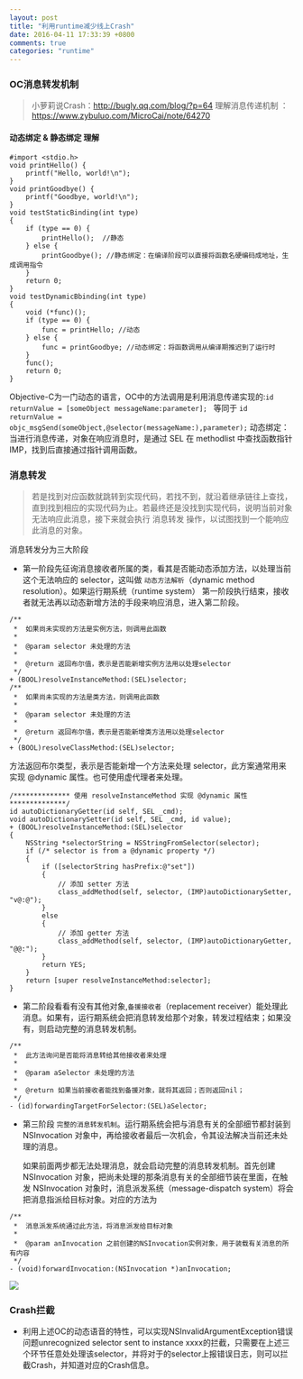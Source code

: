 ```yaml
---
layout: post
title: "利用runtime减少线上Crash"
date: 2016-04-11 17:33:39 +0800
comments: true
categories: "runtime"
---
```


### OC消息转发机制

> 小萝莉说Crash：http://bugly.qq.com/blog/?p=64
> 理解消息传递机制 ：https://www.zybuluo.com/MicroCai/note/64270

#### 动态绑定 & 静态绑定 理解

```
#import <stdio.h>
void printHello() {
    printf("Hello, world!\n");
}
void printGoodbye() {
    printf("Goodbye, world!\n");
}
void testStaticBinding(int type) 
{
    if (type == 0) {
        printHello();  //静态
    } else {
        printGoodbye(); //静态绑定：在编译阶段可以直接将函数名硬编码成地址，生成调用指令
    }
    return 0;
}
void testDynamicBbinding(int type) 
{
    void (*func)();
    if (type == 0) {
        func = printHello; //动态
    } else {
        func = printGoodbye; //动态绑定：将函数调用从编译期推迟到了运行时
    }
    func();
    return 0;
}
```
Objective-C为一门动态的语言，OC中的方法调用是利用消息传递实现的:`id returnValue = [someObject messageName:parameter]; ` 等同于 `id returnValue = objc_msgSend(someObject,@selector(messageName:),parameter);`
动态绑定：当进行消息传递，对象在响应消息时，是通过 SEL 在 methodlist 中查找函数指针 IMP，找到后直接通过指针调用函数。

### 消息转发

> 若是找到对应函数就跳转到实现代码，若找不到，就沿着继承链往上查找，直到找到相应的实现代码为止。若最终还是没找到实现代码，说明当前对象无法响应此消息，接下来就会执行 消息转发 操作，以试图找到一个能响应此消息的对象。

消息转发分为三大阶段

+ 第一阶段先征询消息接收者所属的类，看其是否能动态添加方法，以处理当前这个无法响应的 selector，这叫做 `动态方法解析`（dynamic method resolution）。如果运行期系统（runtime system） 第一阶段执行结束，接收者就无法再以动态新增方法的手段来响应消息，进入第二阶段。

```
/**
 *  如果尚未实现的方法是实例方法，则调用此函数
 *
 *  @param selector 未处理的方法
 *
 *  @return 返回布尔值，表示是否能新增实例方法用以处理selector
 */
+ (BOOL)resolveInstanceMethod:(SEL)selector;
/**
 *  如果尚未实现的方法是类方法，则调用此函数
 *
 *  @param selector 未处理的方法
 *
 *  @return 返回布尔值，表示是否能新增类方法用以处理selector
 */
+ (BOOL)resolveClassMethod:(SEL)selector;
```
方法返回布尔类型，表示是否能新增一个方法来处理 selector，此方案通常用来实现 @dynamic 属性。也可使用虚代理者来处理。

```
/************** 使用 resolveInstanceMethod 实现 @dynamic 属性 **************/
id autoDictionaryGetter(id self, SEL _cmd);
void autoDictionarySetter(id self, SEL _cmd, id value);
+ (BOOL)resolveInstanceMethod:(SEL)selector
{
    NSString *selectorString = NSStringFromSelector(selector);
    if (/* selector is from a @dynamic property */)
    {
        if ([selectorString hasPrefix:@"set"])
        {
            // 添加 setter 方法
            class_addMethod(self, selector, (IMP)autoDictionarySetter, "v@:@");
        }
        else
        {
            // 添加 getter 方法
            class_addMethod(self, selector, (IMP)autoDictionaryGetter, "@@:");
        }
        return YES;
    }
    return [super resolveInstanceMethod:selector];
}
```

+ 第二阶段看看有没有其他对象,`备援接收者`（replacement receiver）能处理此消息。如果有，运行期系统会把消息转发给那个对象，转发过程结束；如果没有，则启动完整的消息转发机制。

```
/**
 *  此方法询问是否能将消息转给其他接收者来处理
 *
 *  @param aSelector 未处理的方法
 *
 *  @return 如果当前接收者能找到备援对象，就将其返回；否则返回nil；
 */
- (id)forwardingTargetForSelector:(SEL)aSelector;
```

+ 第三阶段 `完整的消息转发机制`。运行期系统会把与消息有关的全部细节都封装到 NSInvocation 对象中，再给接收者最后一次机会，令其设法解决当前还未处理的消息。

	如果前面两步都无法处理消息，就会启动完整的消息转发机制。首先创建 NSInvocation 对象，把尚未处理的那条消息有关的全部细节装在里面，在触发 NSInvocation 对象时，消息派发系统（message-dispatch system）将会把消息指派给目标对象。对应的方法为
	
```
/**
 *  消息派发系统通过此方法，将消息派发给目标对象
 *
 *  @param anInvocation 之前创建的NSInvocation实例对象，用于装载有关消息的所有内容
 */
- (void)forwardInvocation:(NSInvocation *)anInvocation;
```

![](./runtimeMethod.png)

### Crash拦截

+ 利用上述OC的动态语音的特性，可以实现NSInvalidArgumentException错误问题unrecognized selector sent to instance xxxx的拦截，只需要在上述三个环节任意处处理该selector，并将对于的selector上报错误日志，则可以拦截Crash，并知道对应的Crash信息。



